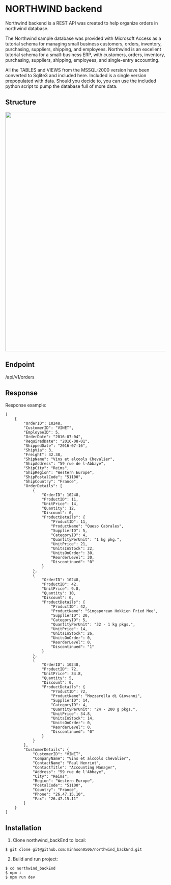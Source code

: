 # NORTHWIND backend
Northwind backend is a REST API was created to help organize orders in northwind database.

The Northwind sample database was provided with Microsoft Access as a tutorial schema for managing small business customers, orders, inventory, purchasing, suppliers, shipping, and employees. Northwind is an excellent tutorial schema for a small-business ERP, with customers, orders, inventory, purchasing, suppliers, shipping, employees, and single-entry accounting.

All the TABLES and VIEWS from the MSSQL-2000 version have been converted to Sqlite3 and included here. Included is a single version prepopulated with data. Should you decide to, you can use the included python script to pump the database full of more data.

## Structure

<p align="center">
  <img src="https://user-images.githubusercontent.com/73076333/227781359-8bd8d552-8577-48a3-86af-6292b6370224.png" width="750"> 
</p>

## Endpoint

/api/v1/orders

## Response

Response example:
```
[
    {
        "OrderID": 10248,
        "CustomerID": "VINET",
        "EmployeeID": 5,
        "OrderDate": "2016-07-04",
        "RequiredDate": "2016-08-01",
        "ShippedDate": "2016-07-16",
        "ShipVia": 3,
        "Freight": 32.38,
        "ShipName": "Vins et alcools Chevalier",
        "ShipAddress": "59 rue de l-Abbaye",
        "ShipCity": "Reims",
        "ShipRegion": "Western Europe",
        "ShipPostalCode": "51100",
        "ShipCountry": "France",
        "OrderDetails": [
            {
                "OrderID": 10248,
                "ProductID": 11,
                "UnitPrice": 14,
                "Quantity": 12,
                "Discount": 0,
                "ProductDetails": {
                    "ProductID": 11,
                    "ProductName": "Queso Cabrales",
                    "SupplierID": 5,
                    "CategoryID": 4,
                    "QuantityPerUnit": "1 kg pkg.",
                    "UnitPrice": 21,
                    "UnitsInStock": 22,
                    "UnitsOnOrder": 30,
                    "ReorderLevel": 30,
                    "Discontinued": "0"
                }
            },
            {
                "OrderID": 10248,
                "ProductID": 42,
                "UnitPrice": 9.8,
                "Quantity": 10,
                "Discount": 0,
                "ProductDetails": {
                    "ProductID": 42,
                    "ProductName": "Singaporean Hokkien Fried Mee",
                    "SupplierID": 20,
                    "CategoryID": 5,
                    "QuantityPerUnit": "32 - 1 kg pkgs.",
                    "UnitPrice": 14,
                    "UnitsInStock": 26,
                    "UnitsOnOrder": 0,
                    "ReorderLevel": 0,
                    "Discontinued": "1"
                }
            },
            {
                "OrderID": 10248,
                "ProductID": 72,
                "UnitPrice": 34.8,
                "Quantity": 5,
                "Discount": 0,
                "ProductDetails": {
                    "ProductID": 72,
                    "ProductName": "Mozzarella di Giovanni",
                    "SupplierID": 14,
                    "CategoryID": 4,
                    "QuantityPerUnit": "24 - 200 g pkgs.",
                    "UnitPrice": 34.8,
                    "UnitsInStock": 14,
                    "UnitsOnOrder": 0,
                    "ReorderLevel": 0,
                    "Discontinued": "0"
                }
            }
        ],
        "CustomerDetails": {
            "CustomerID": "VINET",
            "CompanyName": "Vins et alcools Chevalier",
            "ContactName": "Paul Henriot",
            "ContactTitle": "Accounting Manager",
            "Address": "59 rue de l'Abbaye",
            "City": "Reims",
            "Region": "Western Europe",
            "PostalCode": "51100",
            "Country": "France",
            "Phone": "26.47.15.10",
            "Fax": "26.47.15.11"
        }
    }
]
```

## Installation

1. Clone northwind_backEnd to local:
```
$ git clone git@github.com:minhson0506/northwind_backEnd.git
```
2. Build and run project:
```
$ cd northwind_backEnd
$ npm i
$ npm run dev
```
